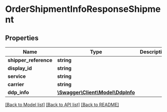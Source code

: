 # OrderShipmentInfoResponseShipment

## Properties
Name | Type | Description | Notes
------------ | ------------- | ------------- | -------------
**shipper_reference** | **string** |  | [optional] 
**display_id** | **string** |  | [optional] 
**service** | **string** |  | [optional] 
**carrier** | **string** |  | [optional] 
**ddp_info** | [**\Swagger\Client\Model\DdpInfo**](DdpInfo.md) |  | [optional] 

[[Back to Model list]](../../README.md#documentation-for-models) [[Back to API list]](../../README.md#documentation-for-api-endpoints) [[Back to README]](../../README.md)

